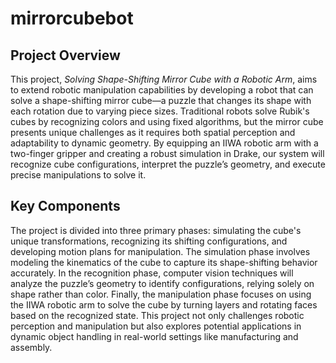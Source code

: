 # mirrorcubebot

## Project Overview
This project, *Solving Shape-Shifting Mirror Cube with a Robotic Arm*, aims to extend robotic manipulation capabilities by developing a robot that can solve a shape-shifting mirror cube—a puzzle that changes its shape with each rotation due to varying piece sizes. Traditional robots solve Rubik's cubes by recognizing colors and using fixed algorithms, but the mirror cube presents unique challenges as it requires both spatial perception and adaptability to dynamic geometry. By equipping an IIWA robotic arm with a two-finger gripper and creating a robust simulation in Drake, our system will recognize cube configurations, interpret the puzzle’s geometry, and execute precise manipulations to solve it.

## Key Components
The project is divided into three primary phases: simulating the cube's unique transformations, recognizing its shifting configurations, and developing motion plans for manipulation. The simulation phase involves modeling the kinematics of the cube to capture its shape-shifting behavior accurately. In the recognition phase, computer vision techniques will analyze the puzzle’s geometry to identify configurations, relying solely on shape rather than color. Finally, the manipulation phase focuses on using the IIWA robotic arm to solve the cube by turning layers and rotating faces based on the recognized state. This project not only challenges robotic perception and manipulation but also explores potential applications in dynamic object handling in real-world settings like manufacturing and assembly.
